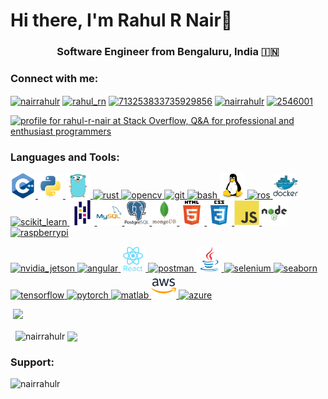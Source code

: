# Hi there, I'm Rahul R Nair👋

<h3 align="center">Software Engineer from Bengaluru, India 🇮🇳</h3>

<!-- <p align="center">
  <img src="https://img.shields.io/badge/Software%20Engineer-Passionate%20Developer-orange" alt="Developer" />
  <img src="https://img.shields.io/badge/Green%20Panther-Nature%20Lover-green" alt="NatureLover" />
  <img src="https://img.shields.io/badge/Technologist-Tech%20Enthusiast-blue" alt="Linux" />
</p> -->

<!-- <p align="left"> <a href="https://x.com/rahul_rn" target="blank"><img src="https://img.shields.io/twitter/follow/rahul_rn?logo=twitter&style=for-the-badge" alt="rahul_rn" /></a> </p> -->

<h3 align="left">Connect with me:</h3>
<p align="left">
<a href="https://linkedin.com/in/nairrahulr" target="blank"><img align="center" src="https://raw.githubusercontent.com/rahuldkjain/github-profile-readme-generator/master/src/images/icons/Social/linked-in-alt.svg" alt="nairrahulr" height="30" width="40" /></a>
<a href="https://x.com/rahul_rn" target="blank"><img align="center" src="https://raw.githubusercontent.com/rahuldkjain/github-profile-readme-generator/master/src/images/icons/Social/twitter.svg" alt="rahul_rn" height="30" width="40" /></a>
<a href="https://discord.com/users/713253833735929856" target="blank"><img align="center" src="https://raw.githubusercontent.com/rahuldkjain/github-profile-readme-generator/master/src/images/icons/Social/discord.svg" alt="713253833735929856" height="30" width="40" /></a>
<a href="https://codepen.io/nairrahulr" target="blank"><img align="center" src="https://raw.githubusercontent.com/rahuldkjain/github-profile-readme-generator/master/src/images/icons/Social/codepen.svg" alt="nairrahulr" height="30" width="40" /></a>
<a href="https://stackoverflow.com/users/2546001/rahul-r-nair" target="blank"><img align="center" src="https://raw.githubusercontent.com/rahuldkjain/github-profile-readme-generator/master/src/images/icons/Social/stack-overflow.svg" alt="2546001" height="30" width="40" /></a>
</p>

<a href="https://stackoverflow.com/users/2546001/rahul-r-nair"><img src="https://stackoverflow.com/users/flair/2546001.png?theme=dark" width="208" height="58" alt="profile for rahul-r-nair at Stack Overflow, Q&amp;A for professional and enthusiast programmers" title="profile for rahul-r-nair at Stack Overflow, Q&amp;A for professional and enthusiast programmers"></a>

<h3 align="left">Languages and Tools:</h3>
<p align="left"> 
<a href="https://www.w3schools.com/cpp/" target="_blank" rel="noreferrer"> <img src="https://raw.githubusercontent.com/devicons/devicon/master/icons/cplusplus/cplusplus-original.svg" alt="cplusplus" height="40"/> </a> 
<a href="https://www.python.org" target="_blank" rel="noreferrer"> <img src="https://raw.githubusercontent.com/devicons/devicon/master/icons/python/python-original.svg" alt="python" height="40"/> </a> 
<a href="https://golang.org" target="_blank" rel="noreferrer"> <img src="https://raw.githubusercontent.com/devicons/devicon/master/icons/go/go-original.svg" alt="go" height="40"/> </a>
<a href="https://www.rust-lang.org" target="_blank" rel="noreferrer"> <img src="https://www.rust-lang.org/static/images/rust-logo-blk.svg" alt="rust" height="40"/> </a>
<a href="https://opencv.org/" target="_blank" rel="noreferrer"> <img src="https://www.vectorlogo.zone/logos/opencv/opencv-icon.svg" alt="opencv" height="40"/> </a> 
<a href="https://git-scm.com/" target="_blank" rel="noreferrer"> <img src="https://www.vectorlogo.zone/logos/git-scm/git-scm-icon.svg" alt="git" height="40"/> </a> 
<a href="https://www.gnu.org/software/bash/" target="_blank" rel="noreferrer"> <img src="https://www.vectorlogo.zone/logos/gnu_bash/gnu_bash-icon.svg" alt="bash" height="40"/> </a> 
<a href="https://www.linux.org/" target="_blank" rel="noreferrer"> <img src="https://raw.githubusercontent.com/devicons/devicon/master/icons/linux/linux-original.svg" alt="linux" height="40"/> </a> 
<a href="https://www.ros.org/" target="_blank" rel="noreferrer"> <img src="https://www.ros.org/imgs/logo-white.png" alt="ros" height="40"/> </a> 
<a href="https://www.docker.com/" target="_blank" rel="noreferrer"> <img src="https://raw.githubusercontent.com/devicons/devicon/master/icons/docker/docker-original-wordmark.svg" alt="docker" height="40"/> </a> 
<a href="https://scikit-learn.org/" target="_blank" rel="noreferrer"> <img src="https://upload.wikimedia.org/wikipedia/commons/0/05/Scikit_learn_logo_small.svg" alt="scikit_learn" height="40"/> </a>
<a href="https://pandas.pydata.org/" target="_blank" rel="noreferrer"> <img src="https://raw.githubusercontent.com/devicons/devicon/2ae2a900d2f041da66e950e4d48052658d850630/icons/pandas/pandas-original.svg" alt="pandas" height="40"/> </a> 
<a href="https://www.mysql.com/" target="_blank" rel="noreferrer"> <img src="https://raw.githubusercontent.com/devicons/devicon/master/icons/mysql/mysql-original-wordmark.svg" alt="mysql" height="40"/> </a> 
<a href="https://www.postgresql.org" target="_blank" rel="noreferrer"> <img src="https://raw.githubusercontent.com/devicons/devicon/master/icons/postgresql/postgresql-original-wordmark.svg" alt="postgresql" height="40"/> </a> 
<a href="https://www.mongodb.com/" target="_blank" rel="noreferrer"> <img src="https://raw.githubusercontent.com/devicons/devicon/master/icons/mongodb/mongodb-original-wordmark.svg" alt="mongodb" height="40"/> </a> 
<a href="https://www.w3.org/html/" target="_blank" rel="noreferrer"> <img src="https://raw.githubusercontent.com/devicons/devicon/master/icons/html5/html5-original-wordmark.svg" alt="html5" height="40"/> </a> 
<a href="https://www.w3schools.com/css/" target="_blank" rel="noreferrer"> <img src="https://raw.githubusercontent.com/devicons/devicon/master/icons/css3/css3-original-wordmark.svg" alt="css3" height="40"/> </a> 
<a href="https://developer.mozilla.org/en-US/docs/Web/JavaScript" target="_blank" rel="noreferrer"> <img src="https://raw.githubusercontent.com/devicons/devicon/master/icons/javascript/javascript-original.svg" alt="javascript" height="40"/> </a> 
<a href="https://nodejs.org" target="_blank" rel="noreferrer"> <img src="https://raw.githubusercontent.com/devicons/devicon/master/icons/nodejs/nodejs-original-wordmark.svg" alt="nodejs" height="40"/> </a>
<a href="https://www.raspberrypi.com/" target="_blank" rel="noreferrer"> <img src="https://logos-world.net/wp-content/uploads/2024/08/Raspberry-Pi-Logo-500x281.png" alt="raspberrypi" height="40"/> </a>
<!-- https://www.raspberrypi.com/app/uploads/2020/06/raspberrry_pi_logo.png -->

<a href="https://forums.developer.nvidia.com/" target="_blank" rel="noreferrer"> <img src="https://global.discourse-cdn.com/nvidia/original/3X/a/1/a1ef6e0c1fbd3fad5bf82538b78dfaa9c5fa1a61.png" alt="nvidia_jetson" height="40"/> </a> 
<a href="https://angular.io" target="_blank" rel="noreferrer"> <img src="https://angular.io/assets/images/logos/angular/angular.svg" alt="angular" height="40"/> </a> 
<a href="https://reactjs.org/" target="_blank" rel="noreferrer"> <img src="https://raw.githubusercontent.com/devicons/devicon/master/icons/react/react-original-wordmark.svg" alt="react" height="40"/> </a> 
<a href="https://postman.com" target="_blank" rel="noreferrer"> <img src="https://www.vectorlogo.zone/logos/getpostman/getpostman-icon.svg" alt="postman" height="40"/> </a> 
<a href="https://www.java.com" target="_blank" rel="noreferrer"> <img src="https://raw.githubusercontent.com/devicons/devicon/master/icons/java/java-original.svg" alt="java" height="40"/> </a> 
<a href="https://www.selenium.dev" target="_blank" rel="noreferrer"> <img src="https://raw.githubusercontent.com/detain/svg-logos/780f25886640cef088af994181646db2f6b1a3f8/svg/selenium-logo.svg" alt="selenium" height="40"/> </a>
<a href="https://seaborn.pydata.org/" target="_blank" rel="noreferrer"> <img src="https://seaborn.pydata.org/_images/logo-mark-lightbg.svg" alt="seaborn" height="40"/> </a>
<a href="https://www.tensorflow.org" target="_blank" rel="noreferrer"> <img src="https://www.vectorlogo.zone/logos/tensorflow/tensorflow-icon.svg" alt="tensorflow" height="40"/> </a> 
<a href="https://pytorch.org/" target="_blank" rel="noreferrer"> <img src="https://www.vectorlogo.zone/logos/pytorch/pytorch-icon.svg" alt="pytorch" height="40"/> </a> 
<a href="https://www.mathworks.com/" target="_blank" rel="noreferrer"> <img src="https://upload.wikimedia.org/wikipedia/commons/2/21/Matlab_Logo.png" alt="matlab" height="40"/> </a> 
<a href="https://aws.amazon.com" target="_blank" rel="noreferrer"> <img src="https://raw.githubusercontent.com/devicons/devicon/master/icons/amazonwebservices/amazonwebservices-original-wordmark.svg" alt="aws" height="40"/> </a> 
<a href="https://azure.microsoft.com/en-in/" target="_blank" rel="noreferrer"> <img src="https://www.vectorlogo.zone/logos/microsoft_azure/microsoft_azure-icon.svg" alt="azure" height="40"/> </a> 
</p>

&nbsp;![](https://komarev.com/ghpvc/?username=nairrahulr&color=brightgreen)
<p>
&nbsp;
<img align="center" src="https://github-readme-stats.vercel.app/api?username=nairrahulr&show_icons=true&rank_icon=github&locale=en" alt="nairrahulr" />
<img align="center" src="https://github-readme-stats.vercel.app/api/top-langs/?username=nairrahulr&layout=compact&hide_border=true&show_icons=true" />
<!-- &theme=transparent" /> -->
</p>

<h3 align="left">Support:</h3>
<p><a href="https://ko-fi.com/nairrahulr"> <img align="left" src="https://cdn.ko-fi.com/cdn/kofi3.png?v=3" height="50" width="210" alt="nairrahulr" /></a></p><br><br>
